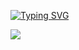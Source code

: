 
[![Typing SVG](https://readme-typing-svg.demolab.com?font=Ubuntu&size=30&pause=1000&color=00DC1FF8&background=4E00FF00&random=false&width=435&lines=Nice+to+see+you+here+!%F0%9F%91%BD%F0%9F%92%BB)](https://git.io/typing-svg)

![](https://komarev.com/ghpvc/?username=JuusoSaavalainen&label=Fun+Fact&base=0)



<!--
**JuusoSaavalainen/JuusoSaavalainen** is a ✨ _special_ ✨ repository because its `README.md` (this file) appears on your GitHub profile.

Here are some ideas to get you started:

- 🔭 I’m currently working on ...
- 🌱 I’m currently learning ...
- 👯 I’m looking to collaborate on ...
- 🤔 I’m looking for help with ...
- 💬 Ask me about ...
- 📫 How to reach me: ...
- 😄 Pronouns: ...
- ⚡ Fun fact: ...
-->
